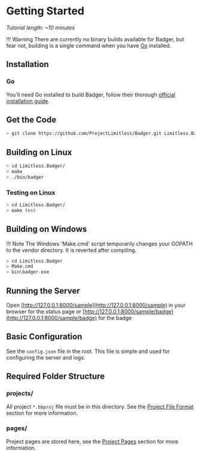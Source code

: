 # Getting Started

*Tutorial length: ~10 minutes*

!!! Warning
    There are currently no binary builds available for Badger, but fear not,
    building is a single command when you have [Go](https://golang.org) installed.


## Installation

### Go

You'll need Go installed to build Badger, follow their thorough
[official installation guide](https://golang.org/doc/install).

## Get the Code

```sh
> git clone https://github.com/ProjectLimitless/Badger.git Limitless.Badger
```

## Building on Linux

```sh
> cd Limitless.Badger/
> make
> ./bin/badger
```

### Testing on Linux

```sh
> cd Limitless.Badger/
> make test
```

## Building on Windows

!!! Note
    The Windows 'Make.cmd' script temporarily changes your GOPATH to the vendor
    directory. It is reverted after compiling.

```sh
> cd Limitless.Badger
> Make.cmd
> bin\badger.exe
```

## Running the Server

Open [http://127.0.0.1:8000/sample](http://127.0.0.1:8000/sample) in your browser
for the status page or
[http://127.0.0.1:8000/sample/badge](http://127.0.0.1:8000/sample/badge) for the
badge

## Basic Configuration

See the `config.json` file in the root. This file is simple and used for
configuring the server and logs.

## Required Folder Structure

### projects/

All project `*.bbproj` file must be in this directory. See the
[Project File Format](/project-file-format) section for more information.

### pages/

Project pages are stored here, see the [Project Pages](/project-pages) section
for more information.
